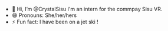 - 👋 Hi, I’m @CrystalSisu I'm an intern for the commpay Sisu VR.  
- 😄 Pronouns: She/her/hers
- ⚡ Fun fact: I have been on a jet ski !

<!---
CrystalSisu/CrystalSisu is a ✨ special ✨ repository because its `README.md` (this file) appears on your GitHub profile.
You can click the Preview link to take a look at your changes.
--->
